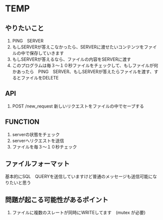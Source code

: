 # TEMP
## やりたいこと

1. PING　SERVER
2. もしSERVERが答えこなかったら、SERVERに渡せたいコンテンツをファイルの中で保存していきます
3. もしSERVERが答えるなら、ファイルの内容をSERVERに渡す
4. このプログラムは毎３～１０秒ファイルをチェックして、もしファイルが何かあったら　PING　SERVER、もしSERVERが答えたらファイルを渡す、するとファイルをDELETE


## API

1. POST /new_request
    新しいリクエストをファイルの中でセーブする


## FUNCTION

1. serverの状態をチェック
2. serverへリクエストを送信
3. ファイルを毎３～１０秒チェック

## ファイルフォーマット
基本的にSQL　QUERYを送信していますけど普通のメッセージも送信可能になりたいと思う

## 問題が起こる可能性があるポイント
1. ファイルに複数のスレートが同時にWRITEしてます　(mutex が必要)

